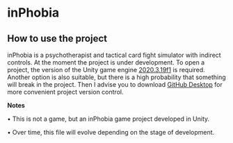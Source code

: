 # inPhobia

## How to use the project

  inPhobia is a psychotherapist and tactical card fight simulator with indirect controls. At the moment the project is under development. To open a project, the version of the Unity game engine [2020.3.19f1](https://unity3d.com/get-unity/download/archive) is required. Another option is also suitable, but there is a high probability that something will break in the project. Then I advise you to download [GitHub Desktop](https://desktop.github.com/) for more convenient project version control.
  
**Notes**

• This is not a game, but an inPhobia game project developed in Unity.

• Over time, this file will evolve depending on the stage of development.
